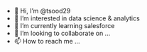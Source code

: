 - 👋 Hi, I’m @tsood29
- 👀 I’m interested in data science & analytics
- 🌱 I’m currently learning salesforce
- 💞️ I’m looking to collaborate on ...
- 📫 How to reach me ...

<!---
tsood29/tsood29 is a ✨ special ✨ repository because its `README.md` (this file) appears on your GitHub profile.
You can click the Preview link to take a look at your changes.
--->
